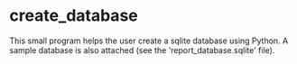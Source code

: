 # create_database
This small program helps the user create a sqlite database using Python.  A sample database is also attached (see the 'report_database.sqlite' file).
